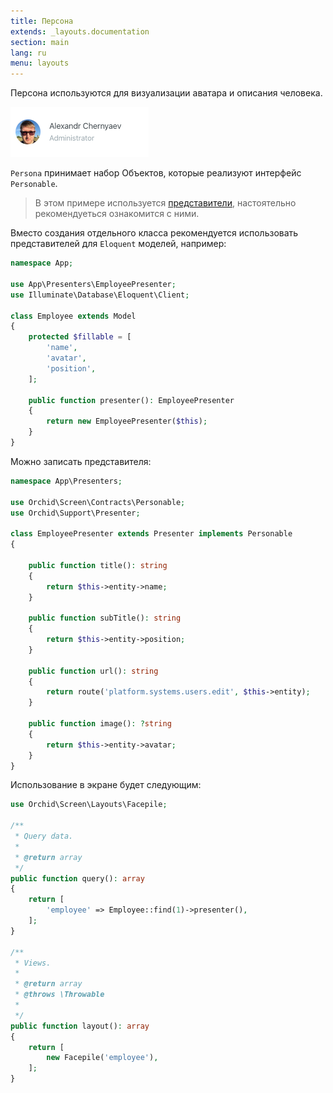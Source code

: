 ```yaml
---
title: Персона
extends: _layouts.documentation
section: main
lang: ru
menu: layouts
---
```


Персона используются для визуализации аватара и описания человека.

![persona](/assets/img/layouts/persona.png)

`Persona` принимает набор Объектов, которые реализуют интерфейс `Personable`.

> В этом примере используется [представители](/ru/docs/presenters), настоятельно рекомендуеться ознакомится с ними.
 
Вместо создания отдельного класса рекомендуется использовать представителей для `Eloquent` моделей, например:

```php
namespace App;

use App\Presenters\EmployeePresenter;
use Illuminate\Database\Eloquent\Client;

class Employee extends Model
{
    protected $fillable = [
        'name',
        'avatar',
        'position',
    ];

    public function presenter(): EmployeePresenter
    {
        return new EmployeePresenter($this);
    }
}
```

Можно записать представителя:

```php
namespace App\Presenters;

use Orchid\Screen\Contracts\Personable;
use Orchid\Support\Presenter;

class EmployeePresenter extends Presenter implements Personable
{

    public function title(): string
    {
        return $this->entity->name;
    }

    public function subTitle(): string
    {
        return $this->entity->position;
    }

    public function url(): string
    {
        return route('platform.systems.users.edit', $this->entity);
    }

    public function image(): ?string
    {
        return $this->entity->avatar;
    }
}
```

Использование в экране будет следующим:

```php
use Orchid\Screen\Layouts\Facepile;

/**
 * Query data.
 *
 * @return array
 */
public function query(): array
{
    return [
        'employee' => Employee::find(1)->presenter(),
    ];
}

/**
 * Views.
 *
 * @return array
 * @throws \Throwable
 *
 */
public function layout(): array
{
    return [
        new Facepile('employee'),
    ];
}
```
